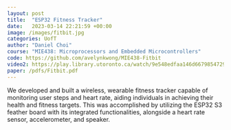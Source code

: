 ```yaml
---
layout: post
title:  "ESP32 Fitness Tracker"
date:   2023-03-14 22:21:59 +00:00
image: /images/fitbit.jpg
categories: UofT
author: "Daniel Choi"
course: "MIE438: Microprocessors and Embedded Microcontrollers"
code: https://github.com/avelynkwong/MIE438-Fitbit
video2: https://play.library.utoronto.ca/watch/9e548edfaa146d6679854729a9d379d0
paper: /pdfs/Fitbit.pdf
---
```

We developed and built a wireless, wearable fitness tracker capable of monitoring user steps and heart rate, aiding individuals in achieving their health and fitness targets. This was accomplished by utilizing the ESP32 S3 feather board with its integrated functionalities, alongside a heart rate sensor, accelerometer, and speaker.






